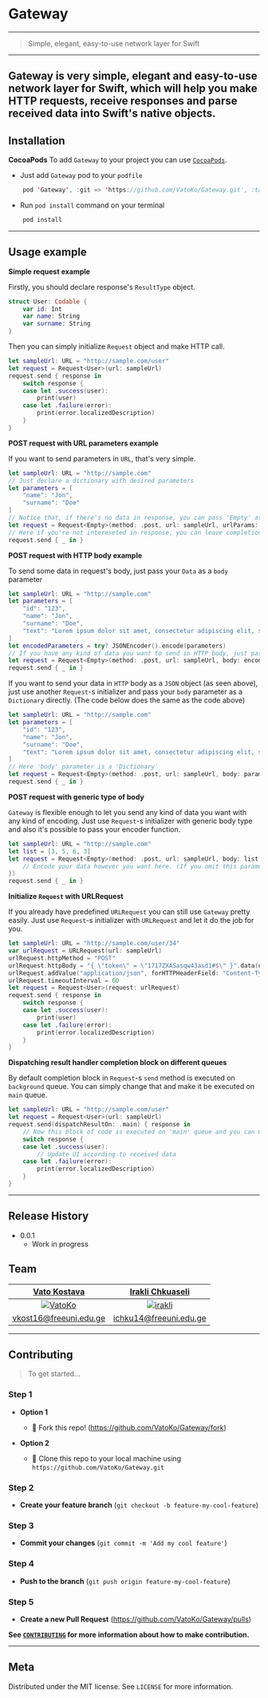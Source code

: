 # Gateway

---
> Simple, elegant, easy-to-use network layer for Swift
---

Gateway is very simple, elegant and easy-to-use network layer for Swift, which will help you make HTTP requests, receive responses and parse received data into Swift's native objects.
---

## Installation

**CocoaPods**
To add `Gateway` to your project you can use [`CocoaPods`](https://cocoapods.org).
* Just add `Gateway` pod to your `podfile`
```swift
    pod 'Gateway', :git => 'https://github.com/VatoKo/Gateway.git', :tag => '0.0.3'
```
* Run `pod install` command on your terminal
```swift
    pod install
```
---

## Usage example

**Simple request example**

Firstly, you should declare response's `ResultType` object.

```swift
struct User: Codable {
    var id: Int
    var name: String
    var surname: String
}
```

Then you can simply initialize `Request` object and make HTTP call.

```swift
let sampleUrl: URL = "http://sample.com/user"
let request = Request<User>(url: sampleUrl)
request.send { response in
    switch response {
    case let .success(user):
        print(user)
    case let .failure(error):
        print(error.localizedDescription)
    }
}
```

**POST request with URL parameters example**

If you want to send parameters in `URL`, that's very simple.

```swift
let sampleUrl: URL = "http://sample.com"
// Just declare a dictionary with desired parameters
let parameters = [
    "name": "Jon",
    "surname": "Doe"
]
// Notice that, if there's no data in response, you can pass 'Empty' as your 'ResultType'
let request = Request<Empty>(method: .post, url: sampleUrl, urlParams: parameters)
// Here if you're not intereseted in response, you can leave completion block empty
request.send { _ in }
```

**POST request with HTTP body example**

To send some data in request's body, just pass your `Data` as a `body` parameter

```swift
let sampleUrl: URL = "http://sample.com"
let parameters = [
    "id": "123",
    "name": "Jon",
    "surname": "Doe",
    "text": "Lorem ipsum dolor sit amet, consectetur adipiscing elit, sed do eiusmod tempor incididunt ut labore et dolore magna aliqua. Ut enim ad minim veniam, quis nostrud exercitation ullamco laboris nisi ut aliquip ex ea commodo consequat. Duis aute irure dolor in reprehenderit in voluptate velit esse cillum dolore eu fugiat nulla pariatur. Excepteur sint occaecat cupidatat non proident, sunt in culpa qui officia deserunt mollit anim id est laborum."
]
let encodedParameters = try? JSONEncoder().encode(parameters)
// If you have any kind of data you want to send in HTTP body, just pass it as a 'body' parameter
let request = Request<Empty>(method: .post, url: sampleUrl, body: encodedParameters)
request.send { _ in }
```

If you want to send your data in `HTTP` body as a `JSON` object (as seen above), just use another `Request`-s initializer and pass your `body` parameter as a `Dictionary` directly. (The code below does the same as the code above)

```swift
let sampleUrl: URL = "http://sample.com"
let parameters = [
    "id": "123",
    "name": "Jon",
    "surname": "Doe",
    "text": "Lorem ipsum dolor sit amet, consectetur adipiscing elit, sed do eiusmod tempor incididunt ut labore et dolore magna aliqua. Ut enim ad minim veniam, quis nostrud exercitation ullamco laboris nisi ut aliquip ex ea commodo consequat. Duis aute irure dolor in reprehenderit in voluptate velit esse cillum dolore eu fugiat nulla pariatur. Excepteur sint occaecat cupidatat non proident, sunt in culpa qui officia deserunt mollit anim id est laborum."
]
// Here 'body' parameter is a 'Dictionary'
let request = Request<Empty>(method: .post, url: sampleUrl, body: parameters)
request.send { _ in }
```

**POST request with generic type of body**

`Gateway` is flexible enough to let you send any kind of data you want with any kind of encoding. Just use `Request`-s initializer with generic body type and also it's possible to pass your encoder function.

```swift
let sampleUrl: URL = "http://sample.com"
let list = [3, 5, 6, 3]
let request = Request<Empty>(method: .post, url: sampleUrl, body: list, bodyEncoder: { dataToEncode -> Data in
    // Encode your data however you want here. (If you omit this parameter, by default, 'Request' will encode your data as a JSON)
})
request.send { _ in }
```

**Initialize `Request` with URLRequest**

If you already have predefined `URLRequest` you can still use `Gateway` pretty easily. Just use `Request`-s initializer with `URLRequest` and let it do the job for you.

```swift
let sampleUrl: URL = "http://sample.com/user/34"
var urlRequest = URLRequest(url: sampleUrl)
urlRequest.httpMethod = "POST"
urlRequest.httpBody = "{ \"token\" = \"1717ZXASasqw43asd1#$\" }".data(using: .utf8)
urlRequest.addValue("application/json", forHTTPHeaderField: "Content-Type")
urlRequest.timeoutInterval = 60
let request = Request<User>(request: urlRequest)
request.send { response in 
    switch response {
    case let .success(user):
        print(user)
    case let .failure(error):
        print(error.localizedDescription)
    }
}
```

**Dispatching result handler completion block on different queues**

By default completion block in `Request`-s `send` method is executed on `background` queue. You can simply change that and make it be executed on `main` queue.

```swift
let sampleUrl: URL = "http://sample.com/user"
let request = Request<User>(url: sampleUrl)
request.send(dispatchResultOn: .main) { response in
    // Now this block of code is executed on 'main' queue and you can make UI changes here.
    switch response {
    case let .success(user):
        // Update UI according to received data
    case let .failure(error):
        print(error.localizedDescription)
    }
}
```

---

## Release History

* 0.0.1
    * Work in progress


## Team

| [Vato Kostava](https://github.com/VatoKo) | [Irakli Chkuaseli](https://github.com/irakli) |
| :---: |:---:|
| [![VatoKo](https://avatars1.githubusercontent.com/u/23338269?s=460&u=78e67779460a0b20db4999a1450c3ccabe40b8ac&v=4&s=200)](https://github.com/VatoKo)    | [![irakli](https://avatars3.githubusercontent.com/u/9796905?s=460&u=099ff334c71ed00eadb3ad931d3f4cb934661922&v=4&s=200)](https://github.com/irakli) |
| [vkost16@freeuni.edu.ge](mailto:vkost16@freeuni.edu.ge?subject=[GitHub]%20Gateway) | [ichku14@freeuni.edu.ge](mailto:ichku14@freeuni.edu.ge?subject=[GitHub]%20Gateway) |

---

## Contributing

> To get started...

### Step 1

- **Option 1**
    - 🍴 Fork this repo! (<https://github.com/VatoKo/Gateway/fork>)

- **Option 2**
    - 👯 Clone this repo to your local machine using `https://github.com/VatoKo/Gateway.git`

### Step 2

- **Create your feature branch** (`git checkout -b feature-my-cool-feature`)

### Step 3

- **Commit your changes**  (`git commit -m 'Add my cool feature'`)

### Step 4

- **Push to the branch** (`git push origin feature-my-cool-feature`)

### Step 5

- **Create a new Pull Request** (<https://github.com/VatoKo/Gateway/pulls>)

**See [``CONTRIBUTING``](https://github.com/VatoKo/Gateway/blob/master/CONTRIBUTING.md) for more information about how to make contribution.**

---

## Meta

Distributed under the MIT license. See ``LICENSE`` for more information.
